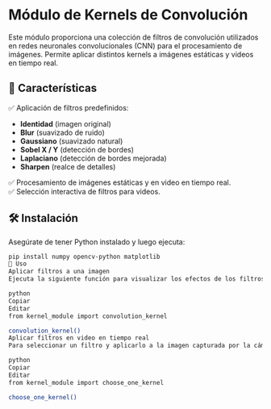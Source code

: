 # Módulo de Kernels de Convolución  

Este módulo proporciona una colección de filtros de convolución utilizados en redes neuronales convolucionales (CNN) para el procesamiento de imágenes. Permite aplicar distintos kernels a imágenes estáticas y videos en tiempo real.  

## 📌 Características  

✅ Aplicación de filtros predefinidos:  
- **Identidad** (imagen original)  
- **Blur** (suavizado de ruido)  
- **Gaussiano** (suavizado natural)  
- **Sobel X / Y** (detección de bordes)  
- **Laplaciano** (detección de bordes mejorada)  
- **Sharpen** (realce de detalles)  

✅ Procesamiento de imágenes estáticas y en video en tiempo real.  
✅ Selección interactiva de filtros para videos.  

## 🛠 Instalación  

Asegúrate de tener Python instalado y luego ejecuta:  

```bash
pip install numpy opencv-python matplotlib
🚀 Uso
Aplicar filtros a una imagen
Ejecuta la siguiente función para visualizar los efectos de los filtros en una imagen estática:

python
Copiar
Editar
from kernel_module import convolution_kernel

convolution_kernel()
Aplicar filtros en video en tiempo real
Para seleccionar un filtro y aplicarlo a la imagen capturada por la cámara:

python
Copiar
Editar
from kernel_module import choose_one_kernel

choose_one_kernel()
